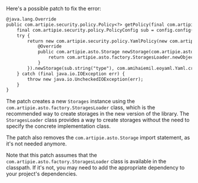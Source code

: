 Here's a possible patch to fix the error:
```diff
@java.lang.Override
public com.artipie.security.policy.Policy<?> getPolicy(final com.artipie.security.policy.PolicyConfig config) {
    final com.artipie.security.policy.PolicyConfig sub = config.config("storage");
    try {
        return new com.artipie.security.policy.YamlPolicy(new com.artipie.asto.blocking.BlockingStorage(new com.artipie.security.policy.Storages() {
            @Override
            public com.artipie.asto.Storage newStorage(com.artipie.asto.factory.Config config) {
                return com.artipie.asto.factory.StoragesLoader.newObject(com.artipie.asto.factory.StoragesLoader.defPackage(), config);
            }
        }).newStorage(sub.string("type"), com.amihaiemil.eoyaml.Yaml.createYamlInput(sub.toString()).readYamlMapping())));
    } catch (final java.io.IOException err) {
        throw new java.io.UncheckedIOException(err);
    }
}
```
The patch creates a new `Storages` instance using the `com.artipie.asto.factory.StoragesLoader` class, which is the recommended way to create storages in the new version of the library. The `StoragesLoader` class provides a way to create storages without the need to specify the concrete implementation class.

The patch also removes the `com.artipie.asto.Storage` import statement, as it's not needed anymore.

Note that this patch assumes that the `com.artipie.asto.factory.StoragesLoader` class is available in the classpath. If it's not, you may need to add the appropriate dependency to your project's dependencies.